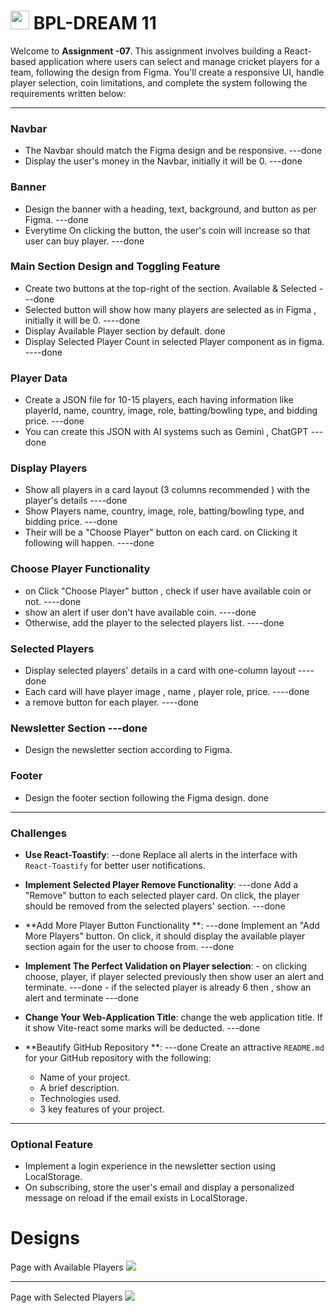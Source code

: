 # <img width="30px" src="assets/logo.png"/> BPL-DREAM 11

Welcome to **Assignment -07**. This assignment involves building a React-based application where users can select and manage cricket players for a team, following the design from Figma. You'll create a responsive UI, handle player selection, coin limitations, and complete the system following the requirements written below:

---

### Navbar

- The Navbar should match the Figma design and be responsive. ---done
- Display the user's money in the Navbar, initially it will be 0. ---done

### Banner

- Design the banner with a heading, text, background, and button as per Figma. ---done
- Everytime On clicking the button, the user's coin  will increase so that user can buy player. ---done

### Main Section Design and Toggling Feature

- Create two buttons at the top-right of the section. Available  & Selected ---done
- Selected button will show how many players are selected as in Figma , initially it will be 0. ----done
- Display Available Player section by default. done
- Display Selected Player Count in selected Player component as in figma. ----done

### Player Data

- Create a JSON file for  10-15 players, each having information like playerId, name, country, image, role, batting/bowling type, and bidding price. ---done
- You can create this JSON with AI systems such as Gemini , ChatGPT ---done

### Display Players

- Show all players in a card layout (3 columns recommended ) with the player's details ----done
- Show Players name, country, image, role, batting/bowling type, and bidding price. ---done
- Their will be a  "Choose Player" button on each card. on Clicking it following will happen. ----done

### Choose Player Functionality

- on Click "Choose Player" button ,  check if user have available coin or not. ----done
- show an alert if user don't have available coin.  ----done
- Otherwise, add the player to the selected players list. ----done

### Selected Players

- Display selected players' details in a card with one-column layout ----done
- Each card will have player image , name ,  player role, price. ----done
- a remove button for each player. ----done

### Newsletter Section ---done

- Design the newsletter section according to Figma.

### Footer

- Design the footer section following the Figma design. done

---

### Challenges

- **Use React-Toastify**: --done
  Replace all alerts in the interface with `React-Toastify` for better user notifications.

- **Implement Selected Player Remove Functionality**: ---done
  Add a "Remove" button to each selected player card. On click, the player should be removed from the selected players' section. ---done

- **Add More Player Button Functionality **: ---done
  Implement an "Add More Players" button. On click, it should display the available player section again for the user to choose from. ---done

- **Implement The Perfect Validation on Player selection**:
      - on clicking choose, player,  if player selected previously then show user an alert and terminate. ---done
      - if the selected player is already 6 then , show an alert and terminate ---done
 - **Change Your Web-Application Title**:
   change the web application title. If it show Vite-react some marks will be deducted.  ---done
  


- **Beautify GitHub Repository **: ---done
  Create an attractive `README.md` for your GitHub repository with the following:
  - Name of your project.
  - A brief description.
  - Technologies used.
  - 3 key features of your project.

---

### Optional Feature

- Implement a login experience in the newsletter section using LocalStorage.
- On subscribing, store the user's email and display a personalized message on reload if the email exists in LocalStorage.

# Designs

Page with Available Players
<img src="application-design/main.jpg"/>

<hr/>
Page with Selected Players
<img src="application-design/main-2.jpg"/>

